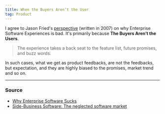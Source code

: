 ```yaml
---
title: When the Buyers Aren’t the User
tag: Product
---
```

I agree to Jason Fried's [perspective](https://signalvnoise.com/posts/669-why-enterprise-software-sucks) (written in 2007) on why Enterprise Software Experiences is bad. It's primarily because **The Buyers Aren’t the Users**.

> The experience takes a back seat to the feature list, future promises, and buzz words.

In such cases, what we get as product feedbacks, are not the feedbacks, but expectation, and they are highly biased to the promises, market trend and so on. 

--- 
### Source
- [Why Enterprise Software Sucks](https://signalvnoise.com/posts/669-why-enterprise-software-sucks)
- [Side-Business Software: The neglected software market](https://signalvnoise.com/archives2/sidebusiness_software_the_neglected_software_market.php)